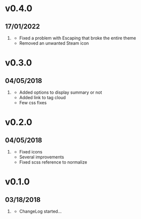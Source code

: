 # v0.4.0
##  17/01/2022

1. [](#new)
    * Fixed a problem with Escaping that broke the entire theme
    * Removed an unwanted Steam icon

# v0.3.0
##  04/05/2018

1. [](#new)
    * Added options to display summary or not
    * Added link to tag cloud
    * Few css fixes

# v0.2.0
##  04/05/2018

1. [](#new)
    * Fixed icons
    * Several improvements
    * Fixed scss reference to normalize
    
# v0.1.0
##  03/18/2018

1. [](#new)
    * ChangeLog started...
